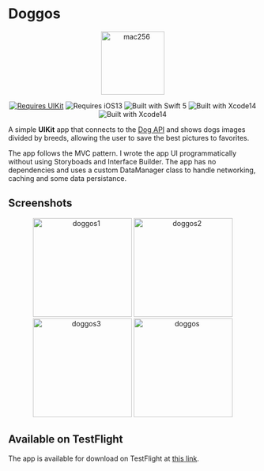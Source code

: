# Doggos

<div align="center">

<img width="128" alt="mac256" src="https://user-images.githubusercontent.com/36189306/201691319-3d219e31-f656-4737-9ad1-12107c6ce69a.png">

[![Requires UIKit](https://img.shields.io/badge/requires-UIKit-orange?style=flat&logo=Swift)](https://developer.apple.com/documentation/uikit) ![Requires iOS13](https://img.shields.io/badge/requires-iOS13-orange?style=flat&logo=Swift) ![Built with Swift 5](https://img.shields.io/badge/Built%20with-Swift%205-informational?style=flat&logo=Swift) ![Built with Xcode14](https://img.shields.io/badge/Built%20with-Xcode%2014-informational?style=flat&logo=Xcode) ![Built with Xcode14](https://img.shields.io/badge/Tested%20on-iPhone%2014%20Pro-informational?style=flat&logo=Apple)

</div>

A simple **UIKit** app that connects to the [Dog API](https://dog.ceo/dog-api/) and shows dogs images divided by breeds, allowing the user to save the best pictures to favorites. 

The app follows the MVC pattern. I wrote the app UI programmatically without using Storyboads and Interface Builder. The app has no dependencies and uses a custom DataManager class to handle networking, caching and some data persistance.


## Screenshots

<div align="center">

<img width="200" alt="doggos1" src="https://user-images.githubusercontent.com/36189306/201710356-e0db7f08-d696-40ed-bd73-d6894a527704.png">
<img width="200" alt="doggos2" src="https://user-images.githubusercontent.com/36189306/201710381-b3bd2765-e990-4872-ae4a-32fbf946d2c4.png">
<img width="200" alt="doggos3" src="https://user-images.githubusercontent.com/36189306/201710394-80b5f1c9-a771-4f15-9c1d-7b404189ceec.png">
<img width="200" alt="doggos" src="https://user-images.githubusercontent.com/36189306/201710402-79d0f72c-6465-4c73-9836-94ce2411538f.png">

</div>

## Available on TestFlight

The app is available for download on TestFlight at [this link](https://testflight.apple.com/join/ennQfU75).
